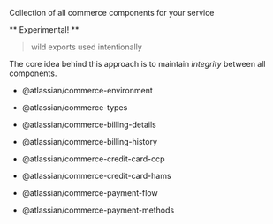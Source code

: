 Collection of all commerce components for your service

** Experimental! **

> wild exports used intentionally

The core idea behind this approach is to maintain _integrity_ between all components.

- @atlassian/commerce-environment
- @atlassian/commerce-types

- @atlassian/commerce-billing-details
- @atlassian/commerce-billing-history

- @atlassian/commerce-credit-card-ccp
- @atlassian/commerce-credit-card-hams

- @atlassian/commerce-payment-flow
- @atlassian/commerce-payment-methods
